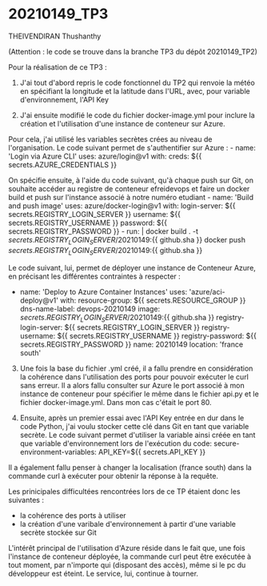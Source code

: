 # 20210149_TP3

THEIVENDIRAN Thushanthy

(Attention : le code se trouve dans la branche TP3 du dépôt 20210149_TP2)

Pour la réalisation de ce TP3 : 

  1. J'ai tout d'abord repris le code fonctionnel du TP2 qui renvoie la météo en spécifiant la longitude et la latitude dans l'URL, avec, pour variable d'environnement, l'API Key
 
  2. J'ai ensuite modifié le code du fichier docker-image.yml pour inclure la création et l'utilisation d'une instance de conteneur sur Azure. 
  
  Pour cela, j'ai utilisé les variables secrètes crées au niveau de l'organisation. Le code suivant permet de s'authentifier sur Azure :
          - name: 'Login via Azure CLI'
          uses: azure/login@v1
          with:
            creds: ${{ secrets.AZURE_CREDENTIALS }}
   
   On spécifie ensuite, à l'aide du code suivant, qu'à chaque push sur Git, on souhaite accéder au registre de conteneur efreidevops et faire un docker build et push sur l'instance associé à notre numéro etudiant 
             - name: 'Build and push image'
          uses: azure/docker-login@v1
          with:
            login-server: ${{ secrets.REGISTRY_LOGIN_SERVER }}
            username: ${{ secrets.REGISTRY_USERNAME }}
            password: ${{ secrets.REGISTRY_PASSWORD }}
        - run: |
            docker build . -t ${{ secrets.REGISTRY_LOGIN_SERVER}}/20210149:${{ github.sha }}
            docker push ${{ secrets.REGISTRY_LOGIN_SERVER}}/20210149:${{ github.sha }}
    
 Le code suivant, lui, permet de déployer une instance de Conteneur Azure, en précisant les différentes contraintes à respecter :

   - name: 'Deploy to Azure Container Instances'
    uses: 'azure/aci-deploy@v1'
    with:
      resource-group: ${{ secrets.RESOURCE_GROUP }}
      dns-name-label: devops-20210149
      image: ${{ secrets.REGISTRY_LOGIN_SERVER }}/20210149:${{ github.sha }}
      registry-login-server: ${{ secrets.REGISTRY_LOGIN_SERVER }}
      registry-username: ${{ secrets.REGISTRY_USERNAME }}
      registry-password: ${{ secrets.REGISTRY_PASSWORD }}
      name: 20210149
      location: 'france south'
     
  3. Une fois la base du fichier .yml créé, il a fallu prendre en considération la cohérence dans l'utilisation des ports pour pouvoir exécuter le curl sans erreur. Il a alors fallu consulter sur Azure le port associé à mon instance de conteneur pour spécifier le même dans le fichier api.py et le fichier docker-image.yml. Dans mon cas c'était le port 80.
  
  4. Ensuite, après un premier essai avec l'API Key entrée en dur dans le code Python, j'ai voulu stocker cette clé dans Git en tant que variable secrète. Le code suivant permet d'utiliser la variable ainsi créée en tant que variable d'environnement lors de l'exécution du code: 
    secure-environment-variables: API_KEY=${{ secrets.API_KEY }}

Il a également fallu penser à changer la localisation (france south) dans la commande curl à exécuter pour obtenir la réponse à la requête.

Les prinicipales difficultées rencontrées lors de ce TP étaient donc les suivantes : 
- la cohérence des ports à utiliser
- la création d'une varibale d'environnement à partir d'une variable secrète stockée sur Git

L'intérêt principal de l'utilisation d'Azure réside dans le fait que, une fois l'instance de conteneur déployée, la commande curl peut être exécutée à tout moment, par n'importe qui (disposant des accès), même si le pc du développeur est éteint. Le service, lui, continue à tourner.
